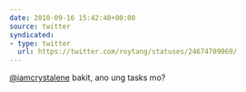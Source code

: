 ```yaml
---
date: 2010-09-16 15:42:40+00:00
source: twitter
syndicated:
- type: twitter
  url: https://twitter.com/roytang/statuses/24674709069/
---
```


[@iamcrystalene](https://twitter.com/iamcrystalene/) bakit, ano ung tasks mo?